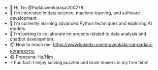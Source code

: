 - 👋 Hi, I’m @Padalavenkatasai200278
- 👀 I’m interested in data science, machine learning, and software development.
- 🌱 I’m currently learning advanced Python techniques and exploring AI models.
- 💞️ I’m looking to collaborate on projects related to data analysis and chatbot development.
- 📫 How to reach me: https://www.linkedin.com/in/venkata-sai-padala-520698213/
- 😄 Pronouns: He/Him
- ⚡ Fun fact: I enjoy solving puzzles and brain teasers in my free time!


<!---
Padalavenkatasai200278/Padalavenkatasai200278 is a ✨ special ✨ repository because its `README.md` (this file) appears on your GitHub profile.
You can click the Preview link to take a look at your changes.
--->
